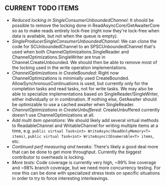 ## CURRENT TODO ITEMS

- *Reduced locking in SingleConsumerUnboundedChannel*: It should be possible to remove the locking done in ReadAsyncCore/GetAwaiterCore
so as to make reads entirely lock-free (right now they're lock-free when data is available, but not when the queue is empty).
- *SingleProducerSingleConsumerUnboundedChannel*: We can clone the code for SCUnboundedChannel to an SPSCUnboundedChannel that's used
when both ChannelOptimizations.SingleReader and ChannelOptimizations.SingleWriter are true in Channel.CreateUnbounded. We should then
be able to remove most of the locking used in the write operation implementations.
- *ChannelOptimizations in CreateBounded*: Right now ChannelOptimizations is minimially used CreateBounded.  AllowSynchronousContinuations is
used, but currently only for the completion tasks and read tasks, not for write tasks. We may also be able to specialize implementations
based on SingleReader/SingleWriter, either individually or in combination. If nothing else, GetAwaiter should be optimizable to use a cached
awaiter when SingleReader.
- *ChannelOptimizations in CreateUnbuffered*: CreateUnbuffered currently doesn't use ChannelOptimizations at all.
- *Add multi item operations*: We should likely add several virtual methods to ReadableChannel and WritableChannel for writing
multiple items at a time, e.g. ```public virtual Task<int> WriteAsync(ReadOnlyMemory<T> items)```,
```public virtual Task<int> WriteAsync(IEnumerable<T> items```, etc.
- *Continued perf measuring and tweaks*: There's likely a good deal more that can be done to get more throughput.  Currently the
biggest contributor to overheads is locking.
- *More tests*: Code coverage is currently very high, ~99% line coverage and ~98% branch coverage, but we need more concurrency
testing.  For now this can be done with specialized stress tests on specific situations in order to try to force interesting interleavings.
